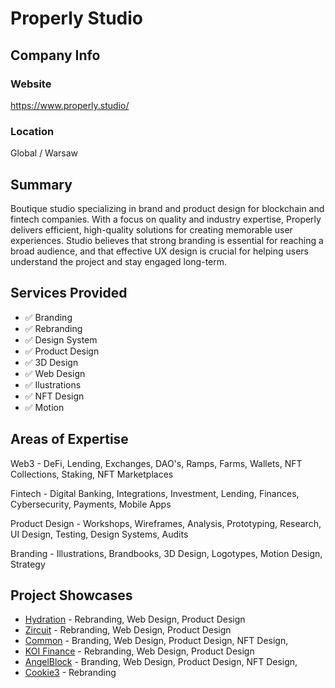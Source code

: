 # Properly Studio

## Company Info

### Website

https://www.properly.studio/

### Location

Global / Warsaw

## Summary

Boutique studio specializing in brand and product design for blockchain and fintech companies. With a focus on quality and industry expertise, Properly delivers efficient, high-quality solutions for creating memorable user experiences. Studio believes that strong branding is essential for reaching a broad audience, and that effective UX design is crucial for helping users understand the project and stay engaged long-term.
## Services Provided

- ✅ Branding
- ✅ Rebranding
- ✅ Design System
- ✅ Product Design
- ✅ 3D Design
- ✅ Web Design
- ✅ Ilustrations
- ✅ NFT Design
- ✅ Motion

## Areas of Expertise

Web3 - DeFi, Lending, Exchanges, DAO's, Ramps, Farms, Wallets, NFT Collections, Staking, NFT Marketplaces

Fintech - Digital Banking, Integrations, Investment, Lending, Finances, Cybersecurity, Payments, Mobile Apps

Product Design - Workshops, Wireframes, Analysis, Prototyping, Research, UI Design, Testing, Design Systems, Audits

Branding - Illustrations, Brandbooks, 3D Design, Logotypes, Motion Design, Strategy

## Project Showcases

* [Hydration](https://hydration.net/) - Rebranding, Web Design, Product Design
* [Zircuit](https://www.properly.studio/case-study/zircuit) - Rebranding, Web Design, Product Design
* [Common](https://www.properly.studio/case-study/common) - Branding, Web Design, Product Design, NFT Design,
* [KOI Finance](https://www.properly.studio/case-study/koi-finance) - Rebranding, Web Design, Product Design
* [AngelBlock](https://www.properly.studio/case-study/angelblock) - Branding, Web Design, Product Design, NFT Design,
* [Cookie3](https://www.cookie3.com/) - Rebranding
